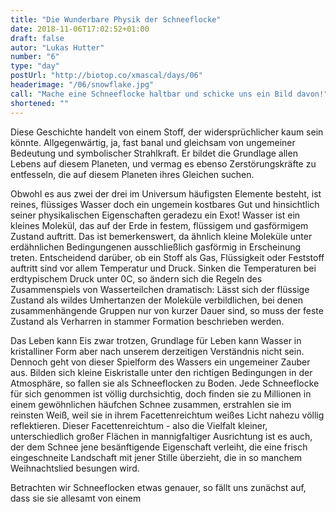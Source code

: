 ```yaml
---
title: "Die Wunderbare Physik der Schneeflocke"
date: 2018-11-06T17:02:52+01:00
draft: false
autor: "Lukas Hutter"
number: "6"
type: "day"
postUrl: "http://biotop.co/xmascal/days/06"
headerimage: "/06/snowflake.jpg"
call: "Mache eine Schneeflocke haltbar und schicke uns ein Bild davon!"
shortened: ""
---
```

Diese Geschichte handelt von einem Stoff, der widersprüchlicher kaum sein könnte. Allgegenwärtig, ja, fast banal und gleichsam von ungemeiner Bedeutung und symbolischer Strahlkraft. Er bildet die Grundlage allen Lebens auf diesem Planeten, und vermag es ebenso Zerstörungskräfte zu entfesseln, die auf diesem Planeten ihres Gleichen suchen.

Obwohl es aus zwei der drei im Universum häufigsten Elemente besteht, ist reines, flüssiges Wasser doch ein ungemein kostbares Gut und hinsichtlich seiner physikalischen Eigenschaften geradezu ein Exot! Wasser ist ein kleines Molekül, das auf der Erde in festem, flüssigem und gasförmigem Zustand auftritt. Das ist bemerkenswert, da ähnlich kleine Moleküle unter erdähnlichen Bedingungenen ausschließlich gasförmig in Erscheinung treten. Entscheidend darüber, ob ein Stoff als Gas, Flüssigkeit oder Feststoff auftritt sind vor allem Temperatur und Druck. Sinken die Temperaturen bei erdtypischem Druck unter 0C, so ändern sich die Regeln des Zusammenspiels von Wasserteilchen dramatisch: Lässt sich der flüssige Zustand als wildes Umhertanzen der Moleküle verbildlichen, bei denen zusammenhängende Gruppen nur von kurzer Dauer sind, so muss der feste Zustand als Verharren in stammer Formation beschrieben werden.

Das Leben kann Eis zwar trotzen, Grundlage für Leben kann Wasser in kristalliner Form aber nach unserem derzeitigen Verständnis nicht sein. Dennoch geht von dieser Spielform des Wassers ein ungemeiner Zauber aus. Bilden sich kleine Eiskristalle unter den richtigen Bedingungen in der Atmosphäre, so fallen sie als Schneeflocken zu Boden. Jede Schneeflocke für sich genommen ist völlig durchsichtig, doch finden sie zu Millionen in einem gewöhnlichen häufchen Schnee zusammen, erstrahlen sie im reinsten Weiß, weil sie in ihrem Facettenreichtum weißes Licht nahezu völlig reflektieren. Dieser Facettenreichtum - also die Vielfalt kleiner, unterschiedlich großer Flächen in mannigfaltiger Ausrichtung ist es auch, der dem Schnee jene besänftigende Eigenschaft verleiht, die eine frisch eingeschneite Landschaft mit jener Stille überzieht, die in so manchem Weihnachtslied besungen wird.

Betrachten wir Schneeflocken etwas genauer, so fällt uns zunächst auf, dass sie sie allesamt von einem
